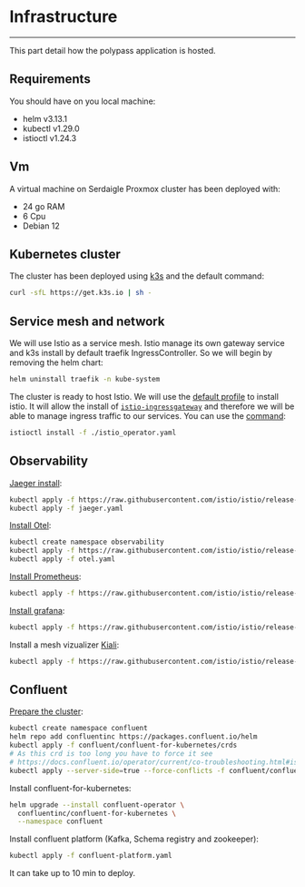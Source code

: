 # Infrastructure
---

This part detail how the polypass application is hosted.

## Requirements

You should have on you local machine:
- helm v3.13.1
- kubectl v1.29.0
- istioctl v1.24.3

## Vm

A virtual machine on Serdaigle Proxmox cluster has been deployed with:
- 24 go RAM
- 6 Cpu
- Debian 12

## Kubernetes cluster

The cluster has been deployed using [k3s](https://k3s.io/) and the default command:
```sh
curl -sfL https://get.k3s.io | sh -
```

## Service mesh and network

We will use Istio as a service mesh. Istio manage its own gateway service and k3s install by default traefik IngressController.
So we will begin by removing the helm chart:
```sh
helm uninstall traefik -n kube-system
```

The cluster is ready to host Istio. We will use the [default profile](https://istio.io/latest/docs/setup/additional-setup/config-profiles/#deployment-profiles) to install istio.
It will allow the install of [`istio-ingressgateway`](https://istio.io/latest/docs/tasks/traffic-management/ingress/ingress-control/) and therefore we will be able to manage ingress traffic to our services.
You can use the [command](https://istio.io/latest/docs/setup/install/istioctl/):
```sh
istioctl install -f ./istio_operator.yaml
```

## Observability


[Jaeger install](https://istio.io/latest/docs/ops/integrations/jaeger/):
```sh
kubectl apply -f https://raw.githubusercontent.com/istio/istio/release-1.25/samples/addons/jaeger.yaml
kubectl apply -f jaeger.yaml
```

[Install Otel](https://istio.io/latest/docs/tasks/observability/distributed-tracing/opentelemetry/):
```sh
kubectl create namespace observability
kubectl apply -f https://raw.githubusercontent.com/istio/istio/release-1.25/samples/open-telemetry/otel.yaml -n observability
kubectl apply -f otel.yaml
```

[Install Prometheus](https://istio.io/latest/docs/ops/integrations/prometheus/#configuration):
```sh
kubectl apply -f https://raw.githubusercontent.com/istio/istio/release-1.25/samples/addons/prometheus.yaml
```


[Install grafana](https://istio.io/latest/docs/ops/integrations/grafana/):
```sh
kubectl apply -f https://raw.githubusercontent.com/istio/istio/release-1.25/samples/addons/grafana.yaml
```


Install a mesh vizualizer [Kiali](https://istio.io/latest/docs/ops/integrations/kiali/):
```sh
kubectl apply -f https://raw.githubusercontent.com/istio/istio/release-1.25/samples/addons/kiali.yaml
```


## Confluent

[Prepare the cluster](https://docs.confluent.io/operator/current/co-prepare.html#quick-easy-deployment-and-relaxed-permissions):
```sh
kubectl create namespace confluent
helm repo add confluentinc https://packages.confluent.io/helm
kubectl apply -f confluent/confluent-for-kubernetes/crds
# As this crd is too long you have to force it see
# https://docs.confluent.io/operator/current/co-troubleshooting.html#issue-an-error-returns-while-applying-a-crd-during-an-upgrade
kubectl apply --server-side=true --force-conflicts -f confluent/confluent-for-kubernetes/crds/platform.confluent.io_kafkas.yaml
```

Install confluent-for-kubernetes:
```sh
helm upgrade --install confluent-operator \
  confluentinc/confluent-for-kubernetes \
  --namespace confluent
```

Install confluent platform (Kafka, Schema registry and zookeeper):
```sh
kubectl apply -f confluent-platform.yaml
```

It can take up to 10 min to deploy.
